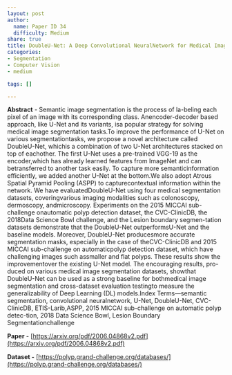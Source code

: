 ```yaml
---
layout: post
author:
  name: Paper ID 34
  difficulty: Medium
share: true
title: DoubleU-Net: A Deep Convolutional NeuralNetwork for Medical Image Segmentation
categories:
- Segmentation
- Computer Vision
- medium

tags: []

---
```

**Abstract** - Semantic image segmentation is the process of la-beling each pixel of an image with its corresponding class. Anencoder-decoder based approach, like U-Net and its variants, isa popular strategy for solving medical image segmentation tasks.To improve the performance of U-Net on various segmentationtasks, we propose a novel architecture called DoubleU-Net, whichis a combination of two U-Net architectures stacked on top of eachother. The first U-Net uses a pre-trained VGG-19 as the encoder,which has already learned features from ImageNet and can betransferred to another task easily. To capture more semanticinformation efficiently, we added another U-Net at the bottom.We also adopt Atrous Spatial Pyramid Pooling (ASPP) to capturecontextual information within the network. We have evaluatedDoubleU-Net using four medical segmentation datasets, coveringvarious imaging modalities such as colonoscopy, dermoscopy, andmicroscopy. Experiments on the 2015 MICCAI sub-challenge onautomatic polyp detection dataset, the CVC-ClinicDB, the 2018Data Science Bowl challenge, and the Lesion boundary segmen-tation datasets demonstrate that the DoubleU-Net outperformsU-Net and the baseline models. Moreover, DoubleU-Net producesmore accurate segmentation masks, especially in the case of theCVC-ClinicDB and 2015 MICCAI sub-challenge on automaticpolyp detection dataset, which have challenging images such assmaller and flat polyps. These results show the improvementover the existing U-Net model. The encouraging results, pro-duced on various medical image segmentation datasets, showthat DoubleU-Net can be used as a strong baseline for bothmedical image segmentation and cross-dataset evaluation testingto measure the generalizability of Deep Learning (DL) models.Index Terms—semantic segmentation, convolutional neuralnetwork, U-Net, DoubleU-Net, CVC-ClinicDB, ETIS-Larib,ASPP, 2015 MICCAI sub-challenge on automatic polyp detec-tion, 2018 Data Science Bowl, Lesion Boundary Segmentationchallenge

**Paper** - [https://arxiv.org/pdf/2006.04868v2.pdf](https://arxiv.org/pdf/2006.04868v2.pdf)

**Dataset -** [https://polyp.grand-challenge.org/databases/](https://polyp.grand-challenge.org/databases/)
    